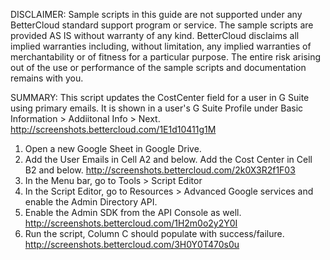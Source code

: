DISCLAIMER: Sample scripts in this guide are not supported under any BetterCloud standard support program or service. The sample scripts are provided AS IS without warranty of any kind. BetterCloud disclaims all implied warranties including, without limitation, any implied warranties of merchantability or of fitness for a particular purpose. The entire risk arising out of the use or performance of the sample scripts and documentation remains with you.

SUMMARY: This script updates the CostCenter field for a user in G Suite using primary emails. It is shown in a user's G Suite Profile under Basic Information > Addiitonal Info > Next. http://screenshots.bettercloud.com/1E1d10411g1M

1) Open a new Google Sheet in Google Drive.
2) Add the User Emails in Cell A2 and below. Add the Cost Center in Cell B2 and below. http://screenshots.bettercloud.com/2k0X3R2f1F03
3) In the Menu bar, go to Tools > Script Editor
4) In the Script Editor, go to Resources > Advanced Google services and enable the Admin Directory API.
5) Enable the Admin SDK from the API Console as well. http://screenshots.bettercloud.com/1H2m0o2y2Y0I
6) Run the script, Column C should populate with success/failure. http://screenshots.bettercloud.com/3H0Y0T470s0u

